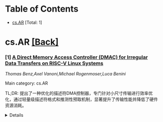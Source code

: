 <div id=toc></div>

# Table of Contents

- [cs.AR](#cs.AR) [Total: 1]


<div id='cs.AR'></div>

# cs.AR [[Back]](#toc)

### [1] [A Direct Memory Access Controller (DMAC) for Irregular Data Transfers on RISC-V Linux Systems](https://arxiv.org/abs/2510.12277)
*Thomas Benz,Axel Vanoni,Michael Rogenmoser,Luca Benini*

Main category: cs.AR

TL;DR: 提出了一种优化的描述符DMA控制器，专门针对小尺寸传输进行效率优化，通过轻量级描述符格式和推测性预取机制，显著提升了传输性能并降低了硬件资源消耗。


<details>
  <summary>Details</summary>
Motivation: 随着异构计算系统和机器学习应用的发展，内存系统面临处理任意且要求更高的传输需求。传统描述符DMA控制器在处理小尺寸传输时效率低下，存在描述符过大和处理串行化导致的静态开销问题。

Method: 设计轻量级描述符格式的AXI4 DMA控制器，实现低开销的推测性描述符预取方案，即使预测错误也不会增加延迟。在64位Linux兼容的RISC-V SoC中集成，并在Kintex FPGA上进行仿真评估。

Result: 相比商用描述符DMA IP，传输启动延迟减少1.66倍，在64字节传输的理想内存系统中总线利用率提升2.5倍，同时减少11%查找表、23%触发器，无需块RAM。在深度内存系统中64字节传输的总线利用率优势可达3.6倍。在GF12LP+工艺下实现1.44GHz时钟频率，仅占用49.5k门等效面积。

Conclusion: 该优化的DMA控制器有效解决了小尺寸传输的效率问题，在性能和资源效率方面均显著优于传统方案，适用于现代异构计算系统的内存传输需求。

Abstract: With the ever-growing heterogeneity in computing systems, driven by modern
machine learning applications, pressure is increasing on memory systems to
handle arbitrary and more demanding transfers efficiently. Descriptor-based
direct memory access controllers (DMACs) allow such transfers to be executed by
decoupling memory transfers from processing units. Classical descriptor-based
DMACs are inefficient when handling arbitrary transfers of small unit sizes.
Excessive descriptor size and the serialized nature of processing descriptors
employed by the DMAC lead to large static overheads when setting up transfers.
To tackle this inefficiency, we propose a descriptor-based DMAC optimized to
efficiently handle arbitrary transfers of small unit sizes. We implement a
lightweight descriptor format in an AXI4-based DMAC. We further increase
performance by implementing a low-overhead speculative descriptor prefetching
scheme without additional latency penalties in the case of a misprediction. Our
DMAC is integrated into a 64-bit Linux-capable RISC-V SoC and emulated on a
Kintex FPGA to evaluate its performance. Compared to an off-the-shelf
descriptor-based DMAC IP, we achieve 1.66x less latency launching transfers,
increase bus utilization up to 2.5x in an ideal memory system with
64-byte-length transfers while requiring 11% fewer lookup tables, 23% fewer
flip-flops, and no block RAMs. We can extend our lead in bus utilization to
3.6x with 64-byte-length transfers in deep memory systems. We synthesized our
DMAC in GlobalFoundries' GF12LP+ node, achieving a clock frequency of over 1.44
GHz while occupying only 49.5 kGE.

</details>
